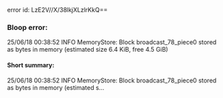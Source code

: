error id: LzE2V//X/38lkjXLzlrKkQ==
### Bloop error:

25/06/18 00:38:52 INFO MemoryStore: Block broadcast_78_piece0 stored as bytes in memory (estimated size 6.4 KiB, free 4.5 GiB)
#### Short summary: 

25/06/18 00:38:52 INFO MemoryStore: Block broadcast_78_piece0 stored as bytes in memory (estimated s...